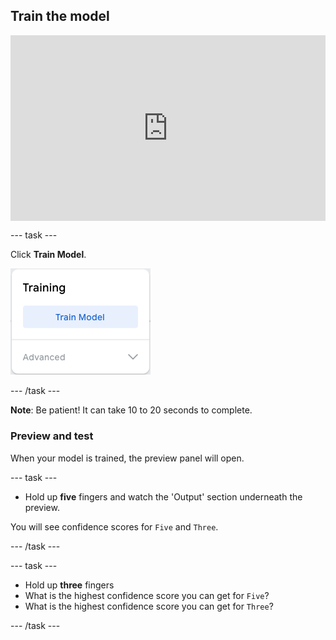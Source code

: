 ## Train the model

<html>
<div style="position: relative; width: 100%; overflow: hidden; padding-top: 56.25%;">
<p><iframe style="position: absolute; top: 0; left: 0; right: 0; width: 100%; height: 100%; border: none;" src="https://www.youtube.com/embed/hfvhgoLLLbE?rel=0&cc_load_policy=1" width="560" height="315" allowfullscreen allow="accelerometer; autoplay; clipboard-write; encrypted-media; gyroscope; picture-in-picture; web-share"></iframe></p>
</div>
</html>

--- task ---

Click **Train Model**.

![The 'Train Model' button.](images/train_model.png)

--- /task ---

**Note**: Be patient! It can take 10 to 20 seconds to complete.

### Preview and test

When your model is trained, the preview panel will open.

--- task ---

- Hold up **five** fingers and watch the 'Output' section underneath the preview.

You will see confidence scores for `Five` and `Three`.

--- /task ---

--- task ---

- Hold up **three** fingers
- What is the highest confidence score you can get for `Five`?
- What is the highest confidence score you can get for `Three`?

--- /task ---
